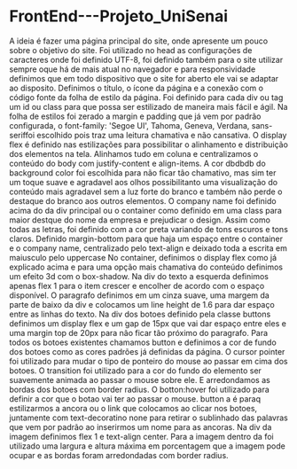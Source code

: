 # FrontEnd---Projeto_UniSenai
  A ideia é fazer uma página principal do site, onde apresente um pouco sobre o objetivo do site.
Foi utilizado no head as configurações de caracteres onde foi definido UTF-8, foi definido também para o site utilizar sempre oque há de mais atual no navegador e para responsividade definimos que em todo dispositivo que o site for aberto ele vai se adaptar ao disposito. Definimos o título, o ícone da página e a conexão com o código fonte da folha de estilo da página. Foi definido para cada div ou tag um id ou class para que possa ser estilizado de maneira mais fácil e ágil.
  Na folha de estilos foi zerado a margin e padding que já vem por padrão configurada, o  font-family: 'Segoe UI', Tahoma, Geneva, Verdana, sans-seriffoi escolhido pois traz uma leitura chamativa e não cansativa. O display flex é definido nas estilizações para possibilitar o alinhamento e distribuição dos elementos na tela. Alinhamos tudo em coluna e centralizamos o conteúdo do body com justify-content e align-items. A cor dbdbdb do background color foi escolhida para não ficar tão chamativo, mas sim ter um toque suave e agradavel aos olhos possibilitanto uma visualização do conteúdo mais agradavel sem a luz forte do branco e também não perde o destaque do branco aos outros elementos.
  O company name foi definido acima do da div principal ou o container como definido em uma class para maior destque do nome da empresa e prejudicar o design. Assim como todas as letras, foi definido com a cor preta variando de tons escuros e tons claros. Definido margin-bottom para que haja um espaço entre o container e o company name, centralizado pelo text-align e deixado toda a escrita em maiusculo pelo uppercase
  No container, definimos o display flex como já explicado acima e para uma opção mais chamativa do conteúdo definimos um efeito 3d com o box-shadow.
  Na div do texto a esquerda definimos apenas flex 1 para o item crescer e encolher de acordo com o espaço disponível.
  O paragrafo definimos em um cinza suave, uma margem da parte de baixo da div e colocamos um line height de 1.6 para dar espaço entre as linhas do texto.
  Na div dos botoes definido pela classe buttons definimos um display flex e um gap de 15px que vai dar espaço entre eles e uma margin top de 20px para não ficar tão próximo do paragrafo.
  Para todos os botoes existentes chamamos button e definimos a cor de fundo dos botoes como as cores padrões já definidas da página. O cursor pointer foi utilizado para mudar o tipo de ponteiro do mouse ao passar em cima dos botoes. O transition foi utilizado para a cor do fundo do elemento ser suavemente animada ao passar o mouse sobre ele. E arredondamos as bordas dos botoes com border radius.
  O botton:hover foi utilizado para definir a cor que o botao vai ter ao passar o mouse.
  button a é paraq estilizarmos a ancora ou o link que colocamos ao clicar nos botoes, juntamente com text-decoratino none para retirar o sublinhado das palavras que vem por padrão ao inserirmos um nome para as ancoras.
  Na div da imagem definimos flex 1 e text-align center.
  Para a imagem dentro da foi utilizado uma largura e altura máxima em porcentagem que a imagem pode ocupar e as bordas foram arredondadas com border radius.
  
